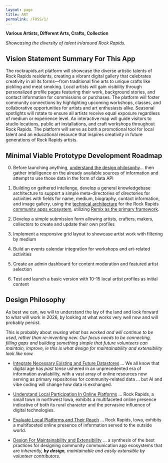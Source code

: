 ```yaml
---
layout: page
title: ART
permalink: /FOSS/1/
---
```

**Various Artists, Different Arts, Crafts, Collection**

*Showcasing the diversity of talent in/around Rock Rapids.*

## Vision Statement Summary For This App

The rockrapids.art platform will showcase the diverse artistic talents of Rock Rapids residents, creating a vibrant digital gallery that celebrates creativity in all its forms—from traditional fine arts to unique crafts like pickling and meat smoking. Local artists will gain visibility through personalized profile pages featuring their work, background stories, and contact information for commissions or purchases. The platform will foster community connections by highlighting upcoming workshops, classes, and collaborative opportunities for artists and art enthusiasts alike. Seasonal spotlights will rotate to ensure all artists receive equal exposure regardless of medium or experience level. An interactive map will guide visitors to studio locations, public art installations, and craft workshops throughout Rock Rapids. The platform will serve as both a promotional tool for local talent and an educational resource that inspires creativity in future generations of Rock Rapids artists.

## Minimal Viable Prototype Development Roadmap

0. Before launching anything, [understand the design philosophy](#design-philosophy)... then gather intelligence on the already available sources of information and attempt to use those data in the form of data API

1. Building on gathered intellenge, develop a general knowledgebase architecture to support a simple meta-directories of directories for activities with fields for name, medium, biography, contact information, and image gallery, using the [technical architecture](https://rockrapids.github.io/communication/2025/03/29/RockRapidsApps.html#technical-architecture-1) for the Rock Rapids [community apps ecosystem](https://rockrapids.github.io/communication/2025/03/29/RockRapidsApps.html#executive-summary), utilizing [Remix as the primary framework](https://rockrapids.github.io/communication/2025/03/29/RockRapidsApps.html#why-remix-the-superior-choice-for-rock-rapids-1).

2. Develop a simple submission form allowing artists, crafters, makers, collectors to create and update their own profiles

3. Implement a responsive grid layout to showcase artist work with filtering by medium

4. Build an events calendar integration for workshops and art-related activities

5. Create an admin dashboard for content moderation and featured artist selection

6. Test and launch a basic version with 10-15 local artist profiles as initial content

## Design Philosophy

As best we can, we will to understand the lay of the land and look forward to what will work in 2026, by looking at what works very well now and will probably persist. 

This is probably about *reusing what has worked and will continue to be used, rather than re-inventing new. Our focus needs to be connecting, filling gaps and building something simple that future volunteers can maintain, improve, ie this is what design for maintainability and extensibility look like now.*

- [Integrate Necessary Existing and Future Datastores](https://rockrapids.github.io/communication/2025/03/31/RockRapidsApps-Step0-1.html) ... We all know that digital age has *past tense* ushered in an unprecedented era of information availability, with a vast array of online resources now serving as primary repositories for community-related data ... but AI and vibe coding will change how data is exchanged. 

- [Understand Local Participation In Online Platforms](https://rockrapids.github.io/communication/2025/03/31/RockRapidsApps-Step0-2.html) ... Rock Rapids, a small town in northwest Iowa, exhibits a multifaceted online presence indicative of both its rural character and the pervasive influence of digital technologies. 


- [Evaluate Local Platforms and Their Reach](https://rockrapids.github.io/communication/2025/03/31/RockRapidsApps-Step0-3.html) ... Rock Rapids, Iowa, exhibits a multifaceted online presence of information served to the outside world.

- [Design For Maintainability and Extensibility](https://rockrapids.github.io/communication/2025/03/31/RockRapidsApps-Step0-4.html) ... a synthesis of the best practices for designing community communication app ecosystems that are *inherently, **by design**, maintainable and easily extensible by volunteer contributors.* 



